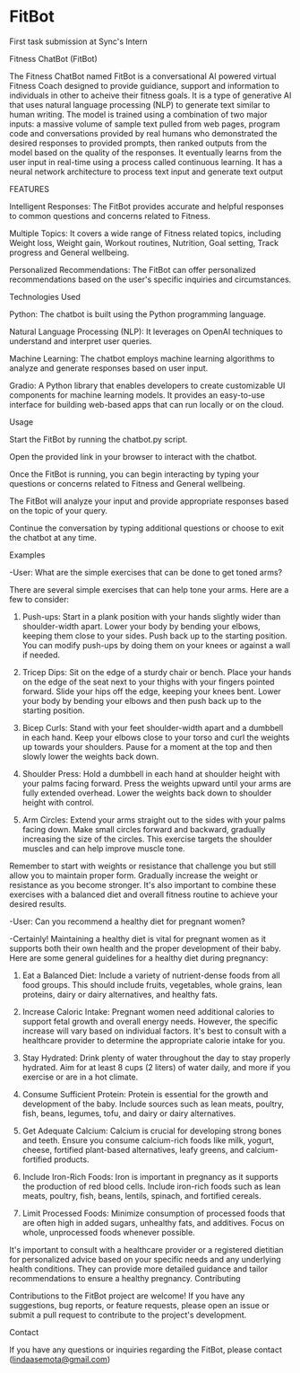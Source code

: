 # FitBot
First task submission at Sync's Intern

Fitness ChatBot (FitBot)

The Fitness ChatBot named FitBot is a conversational AI powered virtual Fitness Coach designed to provide guidiance, support and information to individuals in other to acheive their fitness goals. It is a type of generative AI that uses natural language processing (NLP) to generate text similar to human writing. The model is trained using a combination of two major inputs: a massive volume of sample text pulled from web pages, program code and conversations provided by real humans who demonstrated the desired responses to provided prompts, then ranked outputs from the model based on the quality of the responses.
It eventually learns from the user input in real-time using a process called continuous learning. It has a neural network architecture to process text input and generate text output

FEATURES

Intelligent Responses: The FitBot provides accurate and helpful responses to common questions and concerns related to Fitness.

Multiple Topics: It covers a wide range of Fitness related topics, including Weight loss, Weight gain, Workout routines, Nutrition, Goal setting, Track progress and General wellbeing.

Personalized Recommendations: The FitBot can offer personalized recommendations based on the user's specific inquiries and circumstances.

Technologies Used

Python: The chatbot is built using the Python programming language.

Natural Language Processing (NLP): It leverages on OpenAI techniques to understand and interpret user queries.

Machine Learning: The chatbot employs machine learning algorithms to analyze and generate responses based on user input.

Gradio: A Python library that enables developers to create customizable UI components for machine learning models. It provides an easy-to-use interface for building web-based apps that can run locally or on the cloud.



Usage

Start the FitBot by running the chatbot.py script.

Open the provided link in your browser to interact with the chatbot.

Once the FitBot is running, you can begin interacting by typing your questions or concerns related to Fitness and General wellbeing.

The FitBot will analyze your input and provide appropriate responses based on the topic of your query.

Continue the conversation by typing additional questions or choose to exit the chatbot at any time.

Examples

-User: What are the simple exercises that can be done to get toned arms?

There are several simple exercises that can help tone your arms. Here are a few to consider:

1. Push-ups: Start in a plank position with your hands slightly wider than shoulder-width apart. Lower your body by bending your elbows, keeping them close to your sides. Push back up to the starting position. You can modify push-ups by doing them on your knees or against a wall if needed.

2. Tricep Dips: Sit on the edge of a sturdy chair or bench. Place your hands on the edge of the seat next to your thighs with your fingers pointed forward. Slide your hips off the edge, keeping your knees bent. Lower your body by bending your elbows and then push back up to the starting position.

3. Bicep Curls: Stand with your feet shoulder-width apart and a dumbbell in each hand. Keep your elbows close to your torso and curl the weights up towards your shoulders. Pause for a moment at the top and then slowly lower the weights back down.

4. Shoulder Press: Hold a dumbbell in each hand at shoulder height with your palms facing forward. Press the weights upward until your arms are fully extended overhead. Lower the weights back down to shoulder height with control.

5. Arm Circles: Extend your arms straight out to the sides with your palms facing down. Make small circles forward and backward, gradually increasing the size of the circles. This exercise targets the shoulder muscles and can help improve muscle tone.

Remember to start with weights or resistance that challenge you but still allow you to maintain proper form. Gradually increase the weight or resistance as you become stronger. It's also important to combine these exercises with a balanced diet and overall fitness routine to achieve your desired results.

-User: Can you recommend a healthy diet for pregnant women?

-Certainly! Maintaining a healthy diet is vital for pregnant women as it supports both their own health and the proper development of their baby. Here are some general guidelines for a healthy diet during pregnancy:

1. Eat a Balanced Diet: Include a variety of nutrient-dense foods from all food groups. This should include fruits, vegetables, whole grains, lean proteins, dairy or dairy alternatives, and healthy fats.

2. Increase Caloric Intake: Pregnant women need additional calories to support fetal growth and overall energy needs. However, the specific increase will vary based on individual factors. It's best to consult with a healthcare provider to determine the appropriate calorie intake for you.

3. Stay Hydrated: Drink plenty of water throughout the day to stay properly hydrated. Aim for at least 8 cups (2 liters) of water daily, and more if you exercise or are in a hot climate.

4. Consume Sufficient Protein: Protein is essential for the growth and development of the baby. Include sources such as lean meats, poultry, fish, beans, legumes, tofu, and dairy or dairy alternatives.

5. Get Adequate Calcium: Calcium is crucial for developing strong bones and teeth. Ensure you consume calcium-rich foods like milk, yogurt, cheese, fortified plant-based alternatives, leafy greens, and calcium-fortified products.

6. Include Iron-Rich Foods: Iron is important in pregnancy as it supports the production of red blood cells. Include iron-rich foods such as lean meats, poultry, fish, beans, lentils, spinach, and fortified cereals.

7. Limit Processed Foods: Minimize consumption of processed foods that are often high in added sugars, unhealthy fats, and additives. Focus on whole, unprocessed foods whenever possible.

It's important to consult with a healthcare provider or a registered dietitian for personalized advice based on your specific needs and any underlying health conditions. They can provide more detailed guidance and tailor recommendations to ensure a healthy pregnancy.
Contributing

Contributions to the FitBot project are welcome! If you have any suggestions, bug reports, or feature requests, please open an issue or submit a pull request to contribute to the project's development.


Contact

If you have any questions or inquiries regarding the FitBot, please contact (lindaasemota@gmail.com)
